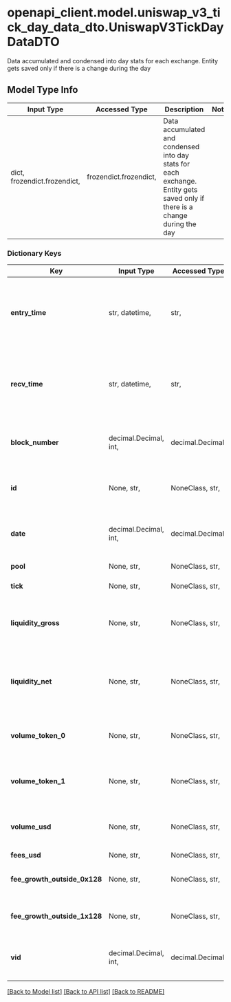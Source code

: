 # openapi_client.model.uniswap_v3_tick_day_data_dto.UniswapV3TickDayDataDTO

Data accumulated and condensed into day stats for each exchange. Entity gets saved only if there is a change during the day

## Model Type Info
Input Type | Accessed Type | Description | Notes
------------ | ------------- | ------------- | -------------
dict, frozendict.frozendict,  | frozendict.frozendict,  | Data accumulated and condensed into day stats for each exchange. Entity gets saved only if there is a change during the day | 

### Dictionary Keys
Key | Input Type | Accessed Type | Description | Notes
------------ | ------------- | ------------- | ------------- | -------------
**entry_time** | str, datetime,  | str,  |  | [optional] value must conform to RFC-3339 date-time
**recv_time** | str, datetime,  | str,  |  | [optional] value must conform to RFC-3339 date-time
**block_number** | decimal.Decimal, int,  | decimal.Decimal,  | Number of block in which entity was recorded. | [optional] value must be a 64 bit integer
**id** | None, str,  | NoneClass, str,  | Identifier, format: (pool address)-(tick index)-(timestamp). | [optional] 
**date** | decimal.Decimal, int,  | decimal.Decimal,  | Timestamp rounded to current day by dividing by 86400. | [optional] value must be a 32 bit integer
**pool** | None, str,  | NoneClass, str,  | Pointer to pool. | [optional] 
**tick** | None, str,  | NoneClass, str,  | Pointer to tick. | [optional] 
**liquidity_gross** | None, str,  | NoneClass, str,  | Total liquidity pool has as tick lower or upper at end of period. | [optional] 
**liquidity_net** | None, str,  | NoneClass, str,  | How much liquidity changes when tick crossed at end of period. | [optional] 
**volume_token_0** | None, str,  | NoneClass, str,  | Hourly volume of token0 with this tick in range. | [optional] 
**volume_token_1** | None, str,  | NoneClass, str,  | Hourly volume of token1 with this tick in range. | [optional] 
**volume_usd** | None, str,  | NoneClass, str,  | Hourly volume in derived USD with this tick in range. | [optional] 
**fees_usd** | None, str,  | NoneClass, str,  | Fees in USD. | [optional] 
**fee_growth_outside_0x128** | None, str,  | NoneClass, str,  | Variable needed for fee computation. | [optional] 
**fee_growth_outside_1x128** | None, str,  | NoneClass, str,  | Variable needed for fee computation. | [optional] 
**vid** | decimal.Decimal, int,  | decimal.Decimal,  |  | [optional] value must be a 64 bit integer

[[Back to Model list]](../../README.md#documentation-for-models) [[Back to API list]](../../README.md#documentation-for-api-endpoints) [[Back to README]](../../README.md)

